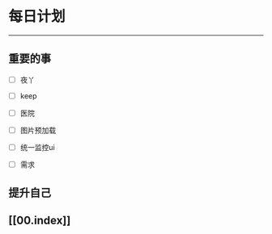
# 每日计划
---
## 重要的事

- [ ]    夜丫
- [ ]   keep
- [ ]  医院
- [ ] 图片预加载
- [ ] 统一监控ui
- [ ] 需求



## 提升自己

  



## [[00.index]]










